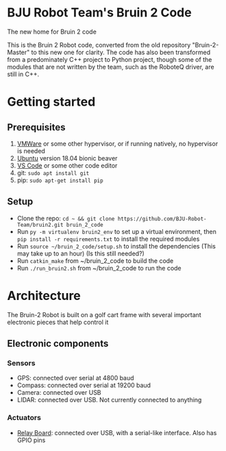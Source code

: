 # BJU Robot Team's Bruin 2 Code
The new home for Bruin 2 code

This is the Bruin 2 Robot code, converted from the old repository "Bruin-2-Master" to this new one for clarity. The code has also been transformed from a predominately C++ project to Python project, though some of the modules that are not written by the team, such as the RoboteQ driver, are still in C++. 

# Getting started
## Prerequisites
1. [VMWare](https://my.vmware.com/en/web/vmware/free#desktop_end_user_computing/vmware_workstation_player/14_0) or some other hypervisor, or if running natively, no hypervisor is needed
2. [Ubuntu](https://www.ubuntu.com/download/desktop) version 18.04 bionic beaver
3. [VS Code](https://code.visualstudio.com/) or some other code editor
4. git: `sudo apt install git`
5. pip: `sudo apt-get install pip`

## Setup
- Clone the repo: `cd ~ && git clone https://github.com/BJU-Robot-Team/bruin2.git bruin_2_code`
- Run `py -m virtualenv bruin2_env` to set up a virtual environment, then `pip install -r requirements.txt` to install the required modules
- Run `source ~/bruin_2_code/setup.sh` to install the dependencies (This may take up to an hour) (Is this still needed?)
- Run `catkin_make` from ~/bruin_2_code to build the code
- Run `./run_bruin2.sh` from ~/bruin_2_code to run the code


# Architecture
The Bruin-2 Robot is built on a golf cart frame with several important electronic pieces that help control it
## Electronic components
### Sensors
- GPS: connected over serial at 4800 baud
- Compass: connected over serial at 19200 baud
- Camera: connected over USB
- LIDAR: connected over USB. Not currently connected to anything

### Actuators
- [Relay Board](https://docs.numato.com/doc/16-channel-usb-relay-module/): connected over USB, with a serial-like interface. Also has GPIO pins
